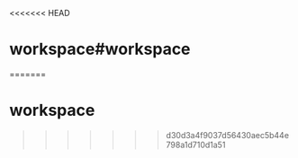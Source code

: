 <<<<<<< HEAD
# workspace#workspace
=======
# workspace
>>>>>>> d30d3a4f9037d56430aec5b44e798a1d710d1a51
   